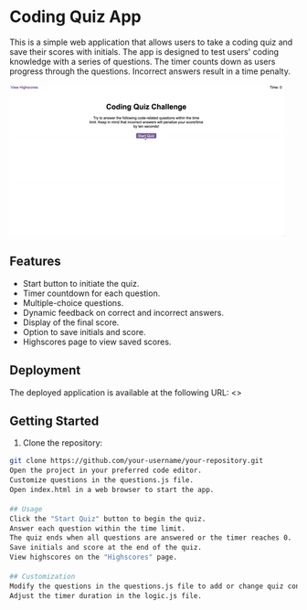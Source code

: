 # Coding Quiz App

This is a simple web application that allows users to take a coding quiz and save their scores with initials. The app is designed to test users' coding knowledge with a series of questions. The timer counts down as users progress through the questions. Incorrect answers result in a time penalty.

![Coding Quiz App](/assets/08-web-apis-challenge-demo.gif)

## Features

- Start button to initiate the quiz.
- Timer countdown for each question.
- Multiple-choice questions.
- Dynamic feedback on correct and incorrect answers.
- Display of the final score.
- Option to save initials and score.
- Highscores page to view saved scores.

## Deployment

The deployed application is available at the following URL: <>

## Getting Started

1. Clone the repository:

```bash
git clone https://github.com/your-username/your-repository.git
Open the project in your preferred code editor.
Customize questions in the questions.js file.
Open index.html in a web browser to start the app.

## Usage
Click the "Start Quiz" button to begin the quiz.
Answer each question within the time limit.
The quiz ends when all questions are answered or the timer reaches 0.
Save initials and score at the end of the quiz.
View highscores on the "Highscores" page.

## Customization
Modify the questions in the questions.js file to add or change quiz content.
Adjust the timer duration in the logic.js file.
```
